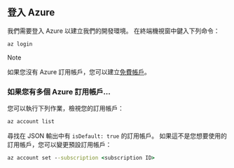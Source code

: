 ## <a name="sign-in-to-azure"></a>登入 Azure
我們需要登入 Azure 以建立我們的開發環境。 在終端機視窗中鍵入下列命令：
```cmd
az login
```

> [!Note]
> 如果您沒有 Azure 訂用帳戶，您可以建立[免費帳戶](https://azure.microsoft.com/free)。

### <a name="if-you-have-multiple-azure-subscriptions"></a>如果您有多個 Azure 訂用帳戶...
您可以執行下列作業，檢視您的訂用帳戶： 
```cmd
az account list
```
尋找在 JSON 輸出中有 `isDefault: true` 的訂用帳戶。
如果這不是您想要使用的訂用帳戶，您可以變更預設訂用帳戶：
```cmd
az account set --subscription <subscription ID>
```
